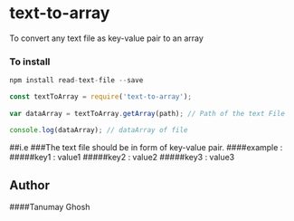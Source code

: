 # text-to-array
To convert any text file as key-value pair to an array

### To install
```javascript
npm install read-text-file --save

const textToArray = require('text-to-array');
 
var dataArray = textToArray.getArray(path); // Path of the text File

console.log(dataArray); // dataArray of file
```


##i.e
###The text file should be in form of key-value pair. 
####example : 
#####key1 : value1
#####key2 : value2
#####key3 : value3

## Author
####Tanumay Ghosh

```